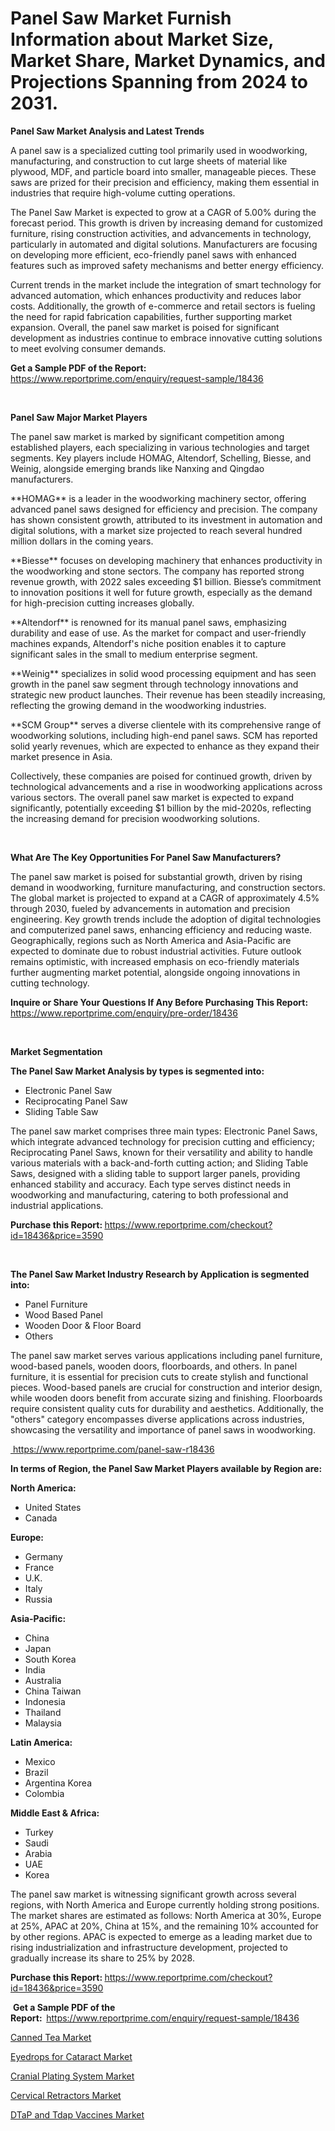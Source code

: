 <p><h1>Panel Saw Market Furnish Information about Market Size, Market Share, Market Dynamics, and Projections Spanning from 2024 to 2031.</h1></p><p><strong>Panel Saw Market Analysis and Latest Trends</strong></p>
<p><p>A panel saw is a specialized cutting tool primarily used in woodworking, manufacturing, and construction to cut large sheets of material like plywood, MDF, and particle board into smaller, manageable pieces. These saws are prized for their precision and efficiency, making them essential in industries that require high-volume cutting operations.</p><p>The Panel Saw Market is expected to grow at a CAGR of 5.00% during the forecast period. This growth is driven by increasing demand for customized furniture, rising construction activities, and advancements in technology, particularly in automated and digital solutions. Manufacturers are focusing on developing more efficient, eco-friendly panel saws with enhanced features such as improved safety mechanisms and better energy efficiency.</p><p>Current trends in the market include the integration of smart technology for advanced automation, which enhances productivity and reduces labor costs. Additionally, the growth of e-commerce and retail sectors is fueling the need for rapid fabrication capabilities, further supporting market expansion. Overall, the panel saw market is poised for significant development as industries continue to embrace innovative cutting solutions to meet evolving consumer demands.</p></p>
<p><strong>Get a Sample PDF of the Report:&nbsp;</strong> <a href="https://www.reportprime.com/enquiry/request-sample/18436?utm_campaign=1110&utm_medium=2&utm_source=Github&utm_content=ia&utm_term=21112024&utm_id=panel-saw">https://www.reportprime.com/enquiry/request-sample/18436</a></p>
<p>&nbsp;</p>
<p><strong>Panel Saw Major Market Players</strong></p>
<p><p>The panel saw market is marked by significant competition among established players, each specializing in various technologies and target segments. Key players include HOMAG, Altendorf, Schelling, Biesse, and Weinig, alongside emerging brands like Nanxing and Qingdao manufacturers.</p><p>**HOMAG** is a leader in the woodworking machinery sector, offering advanced panel saws designed for efficiency and precision. The company has shown consistent growth, attributed to its investment in automation and digital solutions, with a market size projected to reach several hundred million dollars in the coming years.</p><p>**Biesse** focuses on developing machinery that enhances productivity in the woodworking and stone sectors. The company has reported strong revenue growth, with 2022 sales exceeding $1 billion. Biesse’s commitment to innovation positions it well for future growth, especially as the demand for high-precision cutting increases globally.</p><p>**Altendorf** is renowned for its manual panel saws, emphasizing durability and ease of use. As the market for compact and user-friendly machines expands, Altendorf's niche position enables it to capture significant sales in the small to medium enterprise segment.</p><p>**Weinig** specializes in solid wood processing equipment and has seen growth in the panel saw segment through technology innovations and strategic new product launches. Their revenue has been steadily increasing, reflecting the growing demand in the woodworking industries.</p><p>**SCM Group** serves a diverse clientele with its comprehensive range of woodworking solutions, including high-end panel saws. SCM has reported solid yearly revenues, which are expected to enhance as they expand their market presence in Asia.</p><p>Collectively, these companies are poised for continued growth, driven by technological advancements and a rise in woodworking applications across various sectors. The overall panel saw market is expected to expand significantly, potentially exceeding $1 billion by the mid-2020s, reflecting the increasing demand for precision woodworking solutions.</p></p>
<p>&nbsp;</p>
<p><strong>What Are The Key Opportunities For Panel Saw Manufacturers?</strong></p>
<p><p>The panel saw market is poised for substantial growth, driven by rising demand in woodworking, furniture manufacturing, and construction sectors. The global market is projected to expand at a CAGR of approximately 4.5% through 2030, fueled by advancements in automation and precision engineering. Key growth trends include the adoption of digital technologies and computerized panel saws, enhancing efficiency and reducing waste. Geographically, regions such as North America and Asia-Pacific are expected to dominate due to robust industrial activities. Future outlook remains optimistic, with increased emphasis on eco-friendly materials further augmenting market potential, alongside ongoing innovations in cutting technology.</p></p>
<p><strong>Inquire or Share Your Questions If Any Before Purchasing This Report:</strong> <a href="https://www.reportprime.com/enquiry/pre-order/18436?utm_campaign=1110&utm_medium=2&utm_source=Github&utm_content=ia&utm_term=21112024&utm_id=panel-saw">https://www.reportprime.com/enquiry/pre-order/18436</a></p>
<p>&nbsp;</p>
<p><strong>Market Segmentation</strong></p>
<p><strong>The Panel Saw Market Analysis by types is segmented into:</strong></p>
<p><ul><li>Electronic Panel Saw</li><li>Reciprocating Panel Saw</li><li>Sliding Table Saw</li></ul></p>
<p><p>The panel saw market comprises three main types: Electronic Panel Saws, which integrate advanced technology for precision cutting and efficiency; Reciprocating Panel Saws, known for their versatility and ability to handle various materials with a back-and-forth cutting action; and Sliding Table Saws, designed with a sliding table to support larger panels, providing enhanced stability and accuracy. Each type serves distinct needs in woodworking and manufacturing, catering to both professional and industrial applications.</p></p>
<p><strong>Purchase this Report:&nbsp;</strong><a href="https://www.reportprime.com/checkout?id=18436&price=3590&utm_campaign=1110&utm_medium=2&utm_source=Github&utm_content=ia&utm_term=21112024&utm_id=panel-saw">https://www.reportprime.com/checkout?id=18436&price=3590</a></p>
<p>&nbsp;</p>
<p><strong>The Panel Saw Market Industry Research by Application is segmented into:</strong></p>
<p><ul><li>Panel Furniture</li><li>Wood Based Panel</li><li>Wooden Door & Floor Board</li><li>Others</li></ul></p>
<p><p>The panel saw market serves various applications including panel furniture, wood-based panels, wooden doors, floorboards, and others. In panel furniture, it is essential for precision cuts to create stylish and functional pieces. Wood-based panels are crucial for construction and interior design, while wooden doors benefit from accurate sizing and finishing. Floorboards require consistent quality cuts for durability and aesthetics. Additionally, the "others" category encompasses diverse applications across industries, showcasing the versatility and importance of panel saws in woodworking.</p></p>
<p><a href="https://www.reportprime.com/panel-saw-r18436?utm_campaign=1110&utm_medium=2&utm_source=Github&utm_content=ia&utm_term=21112024&utm_id=panel-saw">&nbsp;https://www.reportprime.com/panel-saw-r18436</a></p>
<p><strong>In terms of Region, the Panel Saw Market Players available by Region are:</strong></p>
<p>
    <p> <strong> North America: </strong>
        <ul>
            <li>United States</li>
            <li>Canada</li>
        </ul>
        </p> 
    <p> <strong> Europe: </strong>
        <ul>
            <li>Germany</li>
            <li>France</li>
            <li>U.K.</li>
            <li>Italy</li>
            <li>Russia</li>
        </ul>
        </p> 
    <p> <strong> Asia-Pacific: </strong>
        <ul>
            <li>China</li>
            <li>Japan</li>
            <li>South Korea</li>
            <li>India</li>
            <li>Australia</li>
            <li>China Taiwan</li>
            <li>Indonesia</li>
            <li>Thailand</li>
            <li>Malaysia</li>
        </ul>
        </p> 
    <p> <strong> Latin America: </strong>
        <ul>
            <li>Mexico</li>
            <li>Brazil</li>
            <li>Argentina Korea</li>
            <li>Colombia</li>
        </ul>
        </p> 
    <p> <strong> Middle East & Africa: </strong>
        <ul>
            <li>Turkey</li>
            <li>Saudi</li>
            <li>Arabia</li>
            <li>UAE</li>
            <li>Korea</li>
        </ul>
    </p>
    </p>
<p><p>The panel saw market is witnessing significant growth across several regions, with North America and Europe currently holding strong positions. The market shares are estimated as follows: North America at 30%, Europe at 25%, APAC at 20%, China at 15%, and the remaining 10% accounted for by other regions. APAC is expected to emerge as a leading market due to rising industrialization and infrastructure development, projected to gradually increase its share to 25% by 2028.</p></p>
<p><strong>Purchase this Report: </strong><a href="https://www.reportprime.com/checkout?id=18436&price=3590&utm_campaign=1110&utm_medium=2&utm_source=Github&utm_content=ia&utm_term=21112024&utm_id=panel-saw">https://www.reportprime.com/checkout?id=18436&price=3590</a></p>
<p>&nbsp;<strong>Get a Sample PDF of the Report:&nbsp;&nbsp;</strong><a href="https://www.reportprime.com/enquiry/request-sample/18436?utm_campaign=1110&utm_medium=2&utm_source=Github&utm_content=ia&utm_term=21112024&utm_id=panel-saw">https://www.reportprime.com/enquiry/request-sample/18436</a></p>
<p><strong></strong></p>
<p><p><a href="https://www.linkedin.com/pulse/experts-forecast-significant-growth-canned-tea-market-projected-f6ipe?utm_campaign=1110&utm_medium=2&utm_source=Github&utm_content=ia&utm_term=21112024&utm_id=panel-saw">Canned Tea Market</a></p><p><a href="https://issuu.com/reportprime-2/docs/eyedrops-for-cataract-market-size-2_ecb241ee1211d9?utm_campaign=1110&utm_medium=2&utm_source=Github&utm_content=ia&utm_term=21112024&utm_id=panel-saw">Eyedrops for Cataract Market</a></p><p><a href="https://www.linkedin.com/pulse/transforming-connectivity-exploring-cranial-plating-system-bnbye?utm_campaign=1110&utm_medium=2&utm_source=Github&utm_content=ia&utm_term=21112024&utm_id=panel-saw">Cranial Plating System Market</a></p><p><a href="https://www.linkedin.com/pulse/examining-future-cervical-retractors-market-trend-analysis-oldde?utm_campaign=1110&utm_medium=2&utm_source=Github&utm_content=ia&utm_term=21112024&utm_id=panel-saw">Cervical Retractors Market</a></p><p><a href="https://issuu.com/reportprime-2/docs/dtap-and-tdap-vaccines-market-size-_a0b418bfb4737c?utm_campaign=1110&utm_medium=2&utm_source=Github&utm_content=ia&utm_term=21112024&utm_id=panel-saw">DTaP and Tdap Vaccines Market</a></p></p>